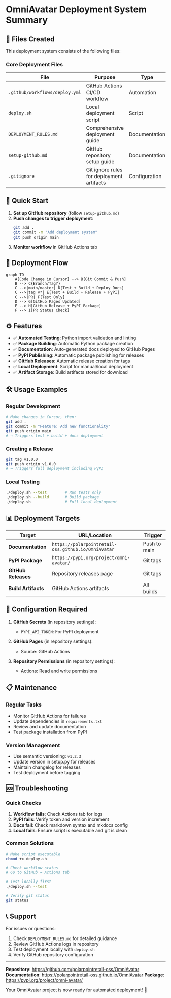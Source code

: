 # OmniAvatar Deployment System Summary

## 📁 Files Created

This deployment system consists of the following files:

### Core Deployment Files

| File | Purpose | Type |
|------|---------|------|
| `.github/workflows/deploy.yml` | GitHub Actions CI/CD workflow | Automation |
| `deploy.sh` | Local deployment script | Script |
| `DEPLOYMENT_RULES.md` | Comprehensive deployment guide | Documentation |
| `setup-github.md` | GitHub repository setup guide | Documentation |
| `.gitignore` | Git ignore rules for deployment artifacts | Configuration |

## 🚀 Quick Start

1. **Set up GitHub repository** (follow `setup-github.md`)
2. **Push changes to trigger deployment**:
   ```bash
   git add .
   git commit -m "Add deployment system"
   git push origin main
   ```
3. **Monitor workflow** in GitHub Actions tab

## 🔄 Deployment Flow

```mermaid
graph TD
    A[Code Change in Cursor] --> B[Git Commit & Push]
    B --> C{Branch/Tag?}
    C -->|main/master| D[Test + Build + Deploy Docs]
    C -->|tag v*| E[Test + Build + Release + PyPI]
    C -->|PR| F[Test Only]
    D --> G[GitHub Pages Updated]
    E --> H[GitHub Release + PyPI Package]
    F --> I[PR Status Check]
```

## ⚙️ Features

- ✅ **Automated Testing**: Python import validation and linting
- ✅ **Package Building**: Automatic Python package creation
- ✅ **Documentation**: Auto-generated docs deployed to GitHub Pages
- ✅ **PyPI Publishing**: Automatic package publishing for releases
- ✅ **GitHub Releases**: Automatic release creation for tags
- ✅ **Local Deployment**: Script for manual/local deployment
- ✅ **Artifact Storage**: Build artifacts stored for download

## 🛠️ Usage Examples

### Regular Development
```bash
# Make changes in Cursor, then:
git add .
git commit -m "Feature: Add new functionality"
git push origin main
# → Triggers test + build + docs deployment
```

### Creating a Release
```bash
git tag v1.0.0
git push origin v1.0.0
# → Triggers full deployment including PyPI
```

### Local Testing
```bash
./deploy.sh --test        # Run tests only
./deploy.sh --build       # Build package
./deploy.sh               # Full local deployment
```

## 📊 Deployment Targets

| Target | URL/Location | Trigger |
|--------|-------------|---------|
| **Documentation** | `https://polarpointretail-oss.github.io/OmniAvatar` | Push to main |
| **PyPI Package** | `https://pypi.org/project/omni-avatar/` | Git tags |
| **GitHub Releases** | Repository releases page | Git tags |
| **Build Artifacts** | GitHub Actions artifacts | All builds |

## 🔧 Configuration Required

1. **GitHub Secrets** (in repository settings):
   - `PYPI_API_TOKEN`: For PyPI deployment

2. **GitHub Pages** (in repository settings):
   - Source: GitHub Actions

3. **Repository Permissions** (in repository settings):
   - Actions: Read and write permissions

## 📋 Maintenance

### Regular Tasks
- Monitor GitHub Actions for failures
- Update dependencies in `requirements.txt`
- Review and update documentation
- Test package installation from PyPI

### Version Management
- Use semantic versioning: `v1.2.3`
- Update version in setup.py for releases
- Maintain changelog for releases
- Test deployment before tagging

## 🆘 Troubleshooting

### Quick Checks
1. **Workflow fails**: Check Actions tab for logs
2. **PyPI fails**: Verify token and version increment
3. **Docs fail**: Check markdown syntax and mkdocs config
4. **Local fails**: Ensure script is executable and git is clean

### Common Solutions
```bash
# Make script executable
chmod +x deploy.sh

# Check workflow status
# Go to GitHub → Actions tab

# Test locally first
./deploy.sh --test

# Verify git status
git status
```

## 📞 Support

For issues or questions:
1. Check `DEPLOYMENT_RULES.md` for detailed guidance
2. Review GitHub Actions logs in repository
3. Test deployment locally with `deploy.sh`
4. Verify GitHub repository configuration

---

**Repository**: https://github.com/polarpointretail-oss/OmniAvatar
**Documentation**: https://polarpointretail-oss.github.io/OmniAvatar
**Package**: https://pypi.org/project/omni-avatar/

Your OmniAvatar project is now ready for automated deployment! 🎉